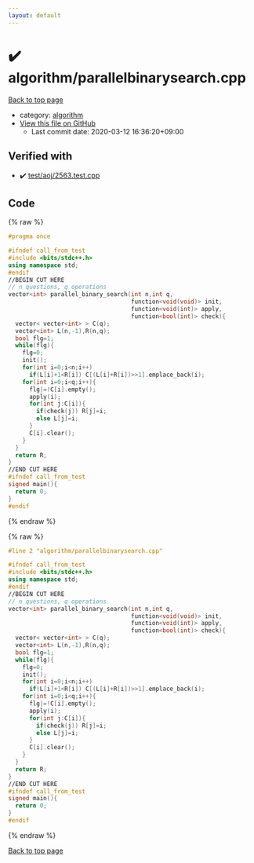 ```yaml
---
layout: default
---
```


<!-- mathjax config similar to math.stackexchange -->
<script type="text/javascript" async
  src="https://cdnjs.cloudflare.com/ajax/libs/mathjax/2.7.5/MathJax.js?config=TeX-MML-AM_CHTML">
</script>
<script type="text/x-mathjax-config">
  MathJax.Hub.Config({
    TeX: { equationNumbers: { autoNumber: "AMS" }},
    tex2jax: {
      inlineMath: [ ['$','$'] ],
      processEscapes: true
    },
    "HTML-CSS": { matchFontHeight: false },
    displayAlign: "left",
    displayIndent: "2em"
  });
</script>

<script type="text/javascript" src="https://cdnjs.cloudflare.com/ajax/libs/jquery/3.4.1/jquery.min.js"></script>
<script src="https://cdn.jsdelivr.net/npm/jquery-balloon-js@1.1.2/jquery.balloon.min.js" integrity="sha256-ZEYs9VrgAeNuPvs15E39OsyOJaIkXEEt10fzxJ20+2I=" crossorigin="anonymous"></script>
<script type="text/javascript" src="../../assets/js/copy-button.js"></script>
<link rel="stylesheet" href="../../assets/css/copy-button.css" />


# :heavy_check_mark: algorithm/parallelbinarysearch.cpp

<a href="../../index.html">Back to top page</a>

* category: <a href="../../index.html#ed469618898d75b149e5c7c4b6a1c415">algorithm</a>
* <a href="{{ site.github.repository_url }}/blob/master/algorithm/parallelbinarysearch.cpp">View this file on GitHub</a>
    - Last commit date: 2020-03-12 16:36:20+09:00




## Verified with

* :heavy_check_mark: <a href="../../verify/test/aoj/2563.test.cpp.html">test/aoj/2563.test.cpp</a>


## Code

<a id="unbundled"></a>
{% raw %}
```cpp
#pragma once

#ifndef call_from_test
#include <bits/stdc++.h>
using namespace std;
#endif
//BEGIN CUT HERE
// n questions, q operations
vector<int> parallel_binary_search(int n,int q,
                                   function<void(void)> init,
                                   function<void(int)> apply,
                                   function<bool(int)> check){
  vector< vector<int> > C(q);
  vector<int> L(n,-1),R(n,q);
  bool flg=1;
  while(flg){
    flg=0;
    init();
    for(int i=0;i<n;i++)
      if(L[i]+1<R[i]) C[(L[i]+R[i])>>1].emplace_back(i);
    for(int i=0;i<q;i++){
      flg|=!C[i].empty();
      apply(i);
      for(int j:C[i]){
        if(check(j)) R[j]=i;
        else L[j]=i;
      }
      C[i].clear();
    }
  }
  return R;
}
//END CUT HERE
#ifndef call_from_test
signed main(){
  return 0;
}
#endif

```
{% endraw %}

<a id="bundled"></a>
{% raw %}
```cpp
#line 2 "algorithm/parallelbinarysearch.cpp"

#ifndef call_from_test
#include <bits/stdc++.h>
using namespace std;
#endif
//BEGIN CUT HERE
// n questions, q operations
vector<int> parallel_binary_search(int n,int q,
                                   function<void(void)> init,
                                   function<void(int)> apply,
                                   function<bool(int)> check){
  vector< vector<int> > C(q);
  vector<int> L(n,-1),R(n,q);
  bool flg=1;
  while(flg){
    flg=0;
    init();
    for(int i=0;i<n;i++)
      if(L[i]+1<R[i]) C[(L[i]+R[i])>>1].emplace_back(i);
    for(int i=0;i<q;i++){
      flg|=!C[i].empty();
      apply(i);
      for(int j:C[i]){
        if(check(j)) R[j]=i;
        else L[j]=i;
      }
      C[i].clear();
    }
  }
  return R;
}
//END CUT HERE
#ifndef call_from_test
signed main(){
  return 0;
}
#endif

```
{% endraw %}

<a href="../../index.html">Back to top page</a>

